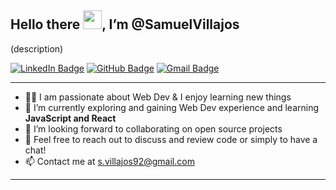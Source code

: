 ## Hello there <img src="https://raw.githubusercontent.com/MartinHeinz/MartinHeinz/master/wave.gif" width="30px">, I’m @SamuelVillajos

(description)

[![LinkedIn Badge](https://img.shields.io/badge/-LinkedIn-blue?style=flat-square&logo=Linkedin&logoColor=white&link=https://www.linkedin.com/in/https://www.linkedin.com/in/samuel-villajos-garrido-26670764/)](https://www.linkedin.com/in/samuel-villajos-garrido-26670764/)
[![GitHub Badge](https://img.shields.io/github/followers/SVillajos?label=follow&style=social)](https://github.com/SamuelVillajos)
[![Gmail Badge](https://img.shields.io/badge/-Gmail-c14438?style=flat&logo=Gmail&logoColor=white&link=mailto:s.villajos92@gmail.com)](mailto:s.villajos92@gmail.com)

---

- 👨‍💻 I am passionate about Web Dev & I enjoy learning new things
- 🌱 I’m currently exploring and gaining Web Dev experience and learning **JavaScript and React**
- 👯 I’m looking forward to collaborating on open source projects
- 💬 Feel free to reach out to discuss and review code or simply to have a chat!
- 📫 Contact me at s.villajos92@gmail.com

---

<!---
SVillajos/SVillajos is a ✨ special ✨ repository because its `README.md` (this file) appears on your GitHub profile.
You can click the Preview link to take a look at your changes.
--->
